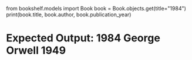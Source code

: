 from bookshelf.models import Book
book = Book.objects.get(title="1984")  
print(book.title, book.author, book.publication_year)  
# Expected Output:  1984 George Orwell 1949
